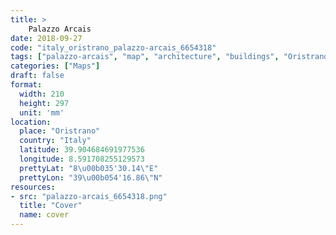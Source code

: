 ```yaml
---
title: > 
    Palazzo Arcais
date: 2018-09-27
code: "italy_oristrano_palazzo-arcais_6654318"
tags: ["palazzo-arcais", "map", "architecture", "buildings", "Oristrano", "Italy"]
categories: ["Maps"]
draft: false
format:
  width: 210
  height: 297
  unit: 'mm'
location:
  place: "Oristrano"
  country: "Italy"
  latitude: 39.904684691977536
  longitude: 8.591708255129573
  prettyLat: "8\u00b035'30.14\"E"
  prettyLon: "39\u00b054'16.86\"N"
resources:
- src: "palazzo-arcais_6654318.png"
  title: "Cover"
  name: cover
---
```

